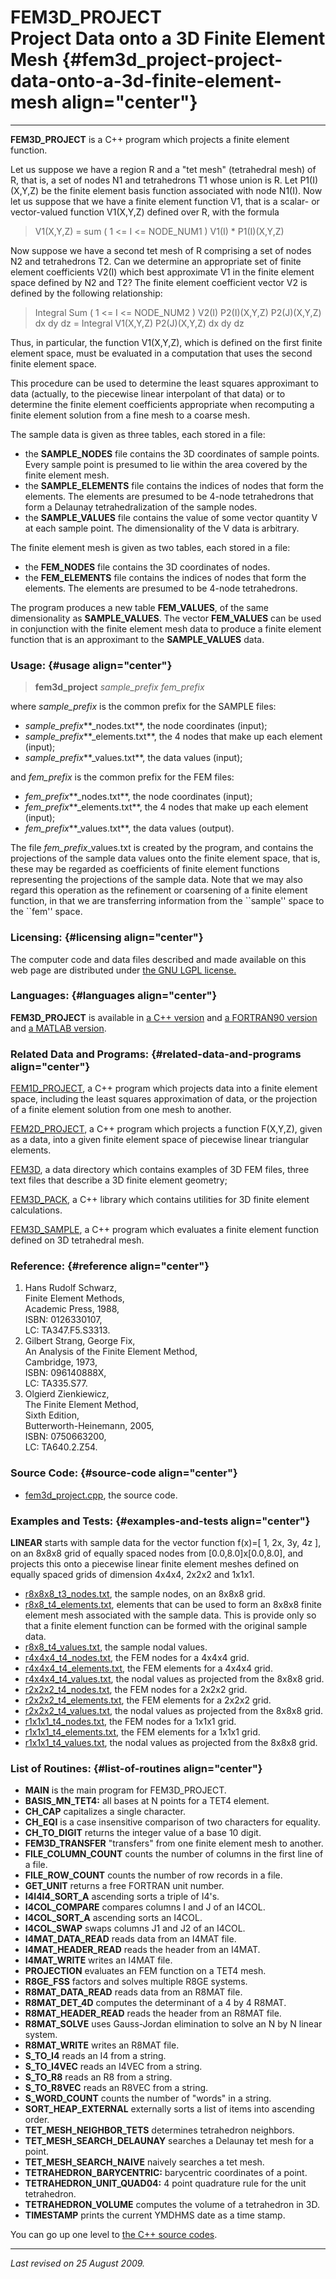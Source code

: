 FEM3D\_PROJECT\
Project Data onto a 3D Finite Element Mesh {#fem3d_project-project-data-onto-a-3d-finite-element-mesh align="center"}
==========================================

------------------------------------------------------------------------

**FEM3D\_PROJECT** is a C++ program which projects a finite element
function.

Let us suppose we have a region R and a "tet mesh" (tetrahedral mesh) of
R, that is, a set of nodes N1 and tetrahedrons T1 whose union is R. Let
P1(I)(X,Y,Z) be the finite element basis function associated with node
N1(I). Now let us suppose that we have a finite element function V1,
that is a scalar- or vector-valued function V1(X,Y,Z) defined over R,
with the formula

> V1(X,Y,Z) = sum ( 1 &lt;= I &lt;= NODE\_NUM1 ) V1(I) \* P1(I)(X,Y,Z)

Now suppose we have a second tet mesh of R comprising a set of nodes N2
and tetrahedrons T2. Can we determine an appropriate set of finite
element coefficients V2(I) which best approximate V1 in the finite
element space defined by N2 and T2? The finite element coefficient
vector V2 is defined by the following relationship:

> Integral Sum ( 1 &lt;= I &lt;= NODE\_NUM2 ) V2(I) P2(I)(X,Y,Z)
> P2(J)(X,Y,Z) dx dy dz = Integral V1(X,Y,Z) P2(J)(X,Y,Z) dx dy dz

Thus, in particular, the function V1(X,Y,Z), which is defined on the
first finite element space, must be evaluated in a computation that uses
the second finite element space.

This procedure can be used to determine the least squares approximant to
data (actually, to the piecewise linear interpolant of that data) or to
determine the finite element coefficients appropriate when recomputing a
finite element solution from a fine mesh to a coarse mesh.

The sample data is given as three tables, each stored in a file:

-   the **SAMPLE\_NODES** file contains the 3D coordinates of sample
    points. Every sample point is presumed to lie within the area
    covered by the finite element mesh.
-   the **SAMPLE\_ELEMENTS** file contains the indices of nodes that
    form the elements. The elements are presumed to be 4-node
    tetrahedrons that form a Delaunay tetrahedralization of the sample
    nodes.
-   the **SAMPLE\_VALUES** file contains the value of some vector
    quantity V at each sample point. The dimensionality of the V data is
    arbitrary.

The finite element mesh is given as two tables, each stored in a file:

-   the **FEM\_NODES** file contains the 3D coordinates of nodes.
-   the **FEM\_ELEMENTS** file contains the indices of nodes that form
    the elements. The elements are presumed to be 4-node tetrahedrons.

The program produces a new table **FEM\_VALUES**, of the same
dimensionality as **SAMPLE\_VALUES**. The vector **FEM\_VALUES** can be
used in conjunction with the finite element mesh data to produce a
finite element function that is an approximant to the **SAMPLE\_VALUES**
data.

### Usage: {#usage align="center"}

> **fem3d\_project** *sample\_prefix* *fem\_prefix*

where *sample\_prefix* is the common prefix for the SAMPLE files:

-   *sample\_prefix***\_nodes.txt**, the node coordinates (input);
-   *sample\_prefix***\_elements.txt**, the 4 nodes that make up each
    element (input);
-   *sample\_prefix***\_values.txt**, the data values (input);

and *fem\_prefix* is the common prefix for the FEM files:

-   *fem\_prefix***\_nodes.txt**, the node coordinates (input);
-   *fem\_prefix***\_elements.txt**, the 4 nodes that make up each
    element (input);
-   *fem\_prefix***\_values.txt**, the data values (output).

The file *fem\_prefix*\_values.txt is created by the program, and
contains the projections of the sample data values onto the finite
element space, that is, these may be regarded as coefficients of finite
element functions representing the projections of the sample data. Note
that we may also regard this operation as the refinement or coarsening
of a finite element function, in that we are transferring information
from the \`\`sample'' space to the \`\`fem'' space.

### Licensing: {#licensing align="center"}

The computer code and data files described and made available on this
web page are distributed under [the GNU LGPL
license.](../../txt/gnu_lgpl.txt)

### Languages: {#languages align="center"}

**FEM3D\_PROJECT** is available in [a C++
version](../../cpp_src/fem3d_project/fem3d_project.html) and [a
FORTRAN90 version](../../f_src/fem3d_project/fem3d_project.html) and [a
MATLAB version](../../m_src/fem3d_project/fem3d_project.html).

### Related Data and Programs: {#related-data-and-programs align="center"}

[FEM1D\_PROJECT](../../cpp_src/fem1d_project/fem1d_project.html), a C++
program which projects data into a finite element space, including the
least squares approximation of data, or the projection of a finite
element solution from one mesh to another.

[FEM2D\_PROJECT](../../cpp_src/fem2d_project/fem2d_project.html), a C++
program which projects a function F(X,Y,Z), given as a data, into a
given finite element space of piecewise linear triangular elements.

[FEM3D](../../data/fem3d/fem3d.html), a data directory which contains
examples of 3D FEM files, three text files that describe a 3D finite
element geometry;

[FEM3D\_PACK](../../cpp_src/fem3d_pack/fem3d_pack.html), a C++ library
which contains utilities for 3D finite element calculations.

[FEM3D\_SAMPLE](../../cpp_src/fem3d_sample/fem3d_sample.html), a C++
program which evaluates a finite element function defined on 3D
tetrahedral mesh.

### Reference: {#reference align="center"}

1.  Hans Rudolf Schwarz,\
    Finite Element Methods,\
    Academic Press, 1988,\
    ISBN: 0126330107,\
    LC: TA347.F5.S3313.
2.  Gilbert Strang, George Fix,\
    An Analysis of the Finite Element Method,\
    Cambridge, 1973,\
    ISBN: 096140888X,\
    LC: TA335.S77.
3.  Olgierd Zienkiewicz,\
    The Finite Element Method,\
    Sixth Edition,\
    Butterworth-Heinemann, 2005,\
    ISBN: 0750663200,\
    LC: TA640.2.Z54.

### Source Code: {#source-code align="center"}

-   [fem3d\_project.cpp](fem3d_project.cpp), the source code.

### Examples and Tests: {#examples-and-tests align="center"}

**LINEAR** starts with sample data for the vector function f(x)=\[ 1,
2x, 3y, 4z \], on an 8x8x8 grid of equally spaced nodes from
\[0.0,8.0\]x\[0.0,8.0\], and projects this onto a piecewise linear
finite element meshes defined on equally spaced grids of dimension
4x4x4, 2x2x2 and 1x1x1.

-   [r8x8x8\_t3\_nodes.txt](r8x8x8_t4_nodes.txt), the sample nodes, on
    an 8x8x8 grid.
-   [r8x8\_t4\_elements.txt](r8x8x8_t4_elements.txt), elements that can
    be used to form an 8x8x8 finite element mesh associated with the
    sample data. This is provide only so that a finite element function
    can be formed with the original sample data.
-   [r8x8\_t4\_values.txt](r8x8x8_t4_values.txt), the sample nodal
    values.
-   [r4x4x4\_t4\_nodes.txt](r4x4x4_t4_nodes.txt), the FEM nodes for a
    4x4x4 grid.
-   [r4x4x4\_t4\_elements.txt](r4x4x4_t4_elements.txt), the FEM elements
    for a 4x4x4 grid.
-   [r4x4x4\_t4\_values.txt](r4x4x4_t4_values.txt), the nodal values as
    projected from the 8x8x8 grid.
-   [r2x2x2\_t4\_nodes.txt](r2x2x2_t4_nodes.txt), the FEM nodes for a
    2x2x2 grid.
-   [r2x2x2\_t4\_elements.txt](r2x2x2_t4_elements.txt), the FEM elements
    for a 2x2x2 grid.
-   [r2x2x2\_t4\_values.txt](r2x2x2_t4_values.txt), the nodal values as
    projected from the 8x8x8 grid.
-   [r1x1x1\_t4\_nodes.txt](r1x1x1_t4_nodes.txt), the FEM nodes for a
    1x1x1 grid.
-   [r1x1x1\_t4\_elements.txt](r1x1x1_t4_elements.txt), the FEM elements
    for a 1x1x1 grid.
-   [r1x1x1\_t4\_values.txt](r1x1x1_t4_values.txt), the nodal values as
    projected from the 8x8x8 grid.

### List of Routines: {#list-of-routines align="center"}

-   **MAIN** is the main program for FEM3D\_PROJECT.
-   **BASIS\_MN\_TET4:** all bases at N points for a TET4 element.
-   **CH\_CAP** capitalizes a single character.
-   **CH\_EQI** is a case insensitive comparison of two characters for
    equality.
-   **CH\_TO\_DIGIT** returns the integer value of a base 10 digit.
-   **FEM3D\_TRANSFER** "transfers" from one finite element mesh to
    another.
-   **FILE\_COLUMN\_COUNT** counts the number of columns in the first
    line of a file.
-   **FILE\_ROW\_COUNT** counts the number of row records in a file.
-   **GET\_UNIT** returns a free FORTRAN unit number.
-   **I4I4I4\_SORT\_A** ascending sorts a triple of I4's.
-   **I4COL\_COMPARE** compares columns I and J of an I4COL.
-   **I4COL\_SORT\_A** ascending sorts an I4COL.
-   **I4COL\_SWAP** swaps columns J1 and J2 of an I4COL.
-   **I4MAT\_DATA\_READ** reads data from an I4MAT file.
-   **I4MAT\_HEADER\_READ** reads the header from an I4MAT.
-   **I4MAT\_WRITE** writes an I4MAT file.
-   **PROJECTION** evaluates an FEM function on a TET4 mesh.
-   **R8GE\_FSS** factors and solves multiple R8GE systems.
-   **R8MAT\_DATA\_READ** reads data from an R8MAT file.
-   **R8MAT\_DET\_4D** computes the determinant of a 4 by 4 R8MAT.
-   **R8MAT\_HEADER\_READ** reads the header from an R8MAT file.
-   **R8MAT\_SOLVE** uses Gauss-Jordan elimination to solve an N by N
    linear system.
-   **R8MAT\_WRITE** writes an R8MAT file.
-   **S\_TO\_I4** reads an I4 from a string.
-   **S\_TO\_I4VEC** reads an I4VEC from a string.
-   **S\_TO\_R8** reads an R8 from a string.
-   **S\_TO\_R8VEC** reads an R8VEC from a string.
-   **S\_WORD\_COUNT** counts the number of "words" in a string.
-   **SORT\_HEAP\_EXTERNAL** externally sorts a list of items into
    ascending order.
-   **TET\_MESH\_NEIGHBOR\_TETS** determines tetrahedron neighbors.
-   **TET\_MESH\_SEARCH\_DELAUNAY** searches a Delaunay tet mesh for a
    point.
-   **TET\_MESH\_SEARCH\_NAIVE** naively searches a tet mesh.
-   **TETRAHEDRON\_BARYCENTRIC:** barycentric coordinates of a point.
-   **TETRAHEDRON\_UNIT\_QUAD04:** 4 point quadrature rule for the unit
    tetrahedron.
-   **TETRAHEDRON\_VOLUME** computes the volume of a tetrahedron in 3D.
-   **TIMESTAMP** prints the current YMDHMS date as a time stamp.

You can go up one level to [the C++ source codes](../cpp_src.html).

------------------------------------------------------------------------

*Last revised on 25 August 2009.*
